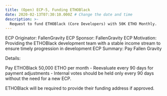 ```yaml
---
title: (Open) ECP-5, Funding ETHOBlack 
date: 2020-02-13T07:30:10.000Z # Change the date and time
description: >-
  Request to fund ETHOBlack (Core Developers) with 50K ETHO Monthly.
---
```


ECP Originator: FallenGravity
ECP Sponsor: FallenGravity
ECP Motivation: Providing the ETHOBlack development team with a stable income stream to ensure timely progression in development
ECP Summary: Pay Fallen Gravity

Details:

Pay ETHOBlack 50,000 ETHO per month - Reevaluate every 90 days for payment adjustments - Internal votes should be held only every 90 days without the need for a new ECP.

ETHOBlack will be required to provide their funding address if approved.
